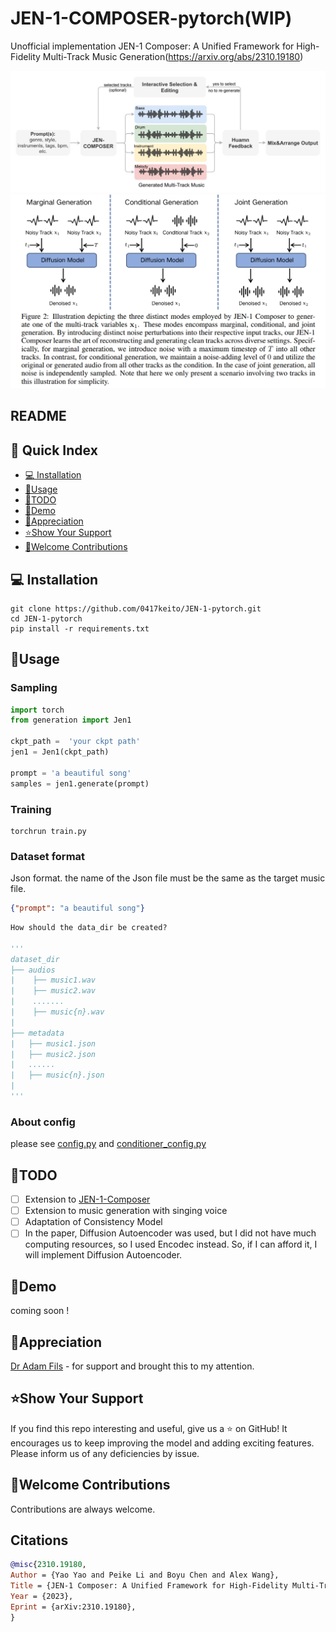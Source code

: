 # JEN-1-COMPOSER-pytorch(WIP)
Unofficial implementation JEN-1 Composer: A Unified Framework for High-Fidelity Multi-Track Music Generation(https://arxiv.org/abs/2310.19180)

![JEN-1](https://github.com/0417keito/JEN-1-COMPOSER-pytorch/blob/main/JEN1-Composer.jpg)
![JEN-1-fig2](https://github.com/0417keito/JEN-1-COMPOSER-pytorch/blob/main/Jen1-Composer-2.png)

## README

## 📖 Quick Index
* [💻 Installation](#-installation)
* [🐍Usage](#-method)
* [🧠TODO](#-todo)
* [🚀Demo](#-demo)
* [🙏Appreciation](#-appreciation)
* [⭐️Show Your Support](#-show_your_support)
* [🙆Welcome Contributions](#-welcom_contributions)

## 💻 Installation
```commandline
git clone https://github.com/0417keito/JEN-1-pytorch.git
cd JEN-1-pytorch
pip install -r requirements.txt
```

## 🐍Usage
### Sampling
```python
import torch
from generation import Jen1

ckpt_path =  'your ckpt path'
jen1 = Jen1(ckpt_path)

prompt = 'a beautiful song'
samples = jen1.generate(prompt)
```

### Training
```commandline
torchrun train.py
```

### Dataset format
Json format. the name of the Json file must be the same as the target music file.
```json
{"prompt": "a beautiful song"}
```
```python
How should the data_dir be created?

'''
dataset_dir
├── audios
|    ├── music1.wav
|    ├── music2.wav
|    .......
|    ├── music{n}.wav
|
├── metadata
|   ├── music1.json
|   ├── music2.json
|   ......
|   ├── music{n}.json
|
'''
```

### About config
please see [config.py](https://github.com/0417keito/JEN-1-pytorch/blob/main/utils/config.py) and [conditioner_config.py](https://github.com/0417keito/JEN-1-pytorch/blob/main/utils/conditioner_config.py)

## 🧠TODO
- [ ] Extension to [JEN-1-Composer](https://arxiv.org/abs/2310.19180) 
- [ ] Extension to music generation with singing voice
- [ ] Adaptation of Consistency Model
- [ ] In the paper, Diffusion Autoencoder was used, but I did not have much computing resources, so I used Encodec instead. So, if I can afford it, I will implement Diffusion Autoencoder.

## 🚀Demo
coming soon !

## 🙏Appreciation
[Dr Adam Fils](https://github.com/adamfils) - for support and brought this to my attention.

## ⭐️Show Your Support

If you find this repo interesting and useful, give us a ⭐️ on GitHub! It encourages us to keep improving the model and adding exciting features.
Please inform us of any deficiencies by issue.

## 🙆Welcome Contributions
Contributions are always welcome.

## Citations
```bibtex
@misc{2310.19180,
Author = {Yao Yao and Peike Li and Boyu Chen and Alex Wang},
Title = {JEN-1 Composer: A Unified Framework for High-Fidelity Multi-Track Music Generation},
Year = {2023},
Eprint = {arXiv:2310.19180},
}
```

